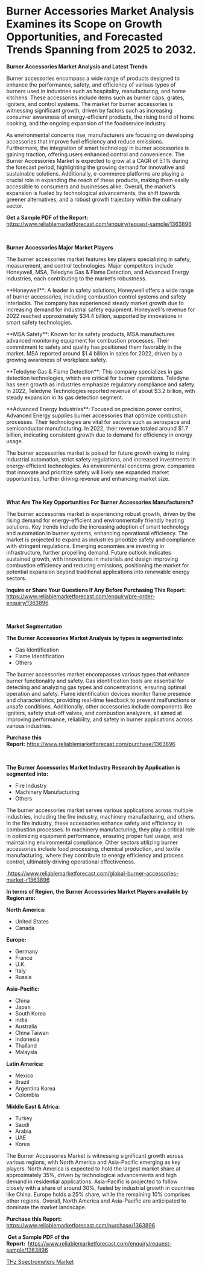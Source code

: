 <p><h1>Burner Accessories Market Analysis Examines its Scope on Growth Opportunities, and Forecasted Trends Spanning from 2025 to 2032.</h1></p><p><strong>Burner Accessories Market Analysis and Latest Trends</strong></p>
<p><p>Burner accessories encompass a wide range of products designed to enhance the performance, safety, and efficiency of various types of burners used in industries such as hospitality, manufacturing, and home kitchens. These accessories include items such as burner caps, grates, igniters, and control systems. The market for burner accessories is witnessing significant growth, driven by factors such as increasing consumer awareness of energy-efficient products, the rising trend of home cooking, and the ongoing expansion of the foodservice industry.</p><p>As environmental concerns rise, manufacturers are focusing on developing accessories that improve fuel efficiency and reduce emissions. Furthermore, the integration of smart technology in burner accessories is gaining traction, offering users enhanced control and convenience. The Burner Accessories Market is expected to grow at a CAGR of 5.1% during the forecast period, highlighting the growing demand for innovative and sustainable solutions. Additionally, e-commerce platforms are playing a crucial role in expanding the reach of these products, making them easily accessible to consumers and businesses alike. Overall, the market’s expansion is fueled by technological advancements, the shift towards greener alternatives, and a robust growth trajectory within the culinary sector.</p></p>
<p><strong>Get a Sample PDF of the Report:&nbsp;</strong> <a href="https://www.reliablemarketforecast.com/enquiry/request-sample/1363896?utm_campaign=1903&utm_medium=2&utm_source=Github&utm_content=ia&utm_term=19022025&utm_id=burner-accessories">https://www.reliablemarketforecast.com/enquiry/request-sample/1363896</a></p>
<p>&nbsp;</p>
<p><strong>Burner Accessories Major Market Players</strong></p>
<p><p>The burner accessories market features key players specializing in safety, measurement, and control technologies. Major competitors include Honeywell, MSA, Teledyne Gas & Flame Detection, and Advanced Energy Industries, each contributing to the market’s robustness.</p><p>**Honeywell**: A leader in safety solutions, Honeywell offers a wide range of burner accessories, including combustion control systems and safety interlocks. The company has experienced steady market growth due to increasing demand for industrial safety equipment. Honeywell's revenue for 2022 reached approximately $34.4 billion, supported by innovations in smart safety technologies.</p><p>**MSA Safety**: Known for its safety products, MSA manufactures advanced monitoring equipment for combustion processes. Their commitment to safety and quality has positioned them favorably in the market. MSA reported around $1.4 billion in sales for 2022, driven by a growing awareness of workplace safety.</p><p>**Teledyne Gas & Flame Detection**: This company specializes in gas detection technologies, which are critical for burner operations. Teledyne has seen growth as industries emphasize regulatory compliance and safety. In 2022, Teledyne Technologies reported revenue of about $3.2 billion, with steady expansion in its gas detection segment.</p><p>**Advanced Energy Industries**: Focused on precision power control, Advanced Energy supplies burner accessories that optimize combustion processes. Their technologies are vital for sectors such as aerospace and semiconductor manufacturing. In 2022, their revenue totaled around $1.7 billion, indicating consistent growth due to demand for efficiency in energy usage.</p><p>The burner accessories market is poised for future growth owing to rising industrial automation, strict safety regulations, and increased investments in energy-efficient technologies. As environmental concerns grow, companies that innovate and prioritize safety will likely see expanded market opportunities, further driving revenue and enhancing market size.</p></p>
<p>&nbsp;</p>
<p><strong>What Are The Key Opportunities For Burner Accessories Manufacturers?</strong></p>
<p><p>The burner accessories market is experiencing robust growth, driven by the rising demand for energy-efficient and environmentally friendly heating solutions. Key trends include the increasing adoption of smart technology and automation in burner systems, enhancing operational efficiency. The market is projected to expand as industries prioritize safety and compliance with stringent regulations. Emerging economies are investing in infrastructure, further propelling demand. Future outlook indicates sustained growth, with innovations in materials and design improving combustion efficiency and reducing emissions, positioning the market for potential expansion beyond traditional applications into renewable energy sectors.</p></p>
<p><strong>Inquire or Share Your Questions If Any Before Purchasing This Report:</strong> <a href="https://www.reliablemarketforecast.com/enquiry/pre-order-enquiry/1363896?utm_campaign=1903&utm_medium=2&utm_source=Github&utm_content=ia&utm_term=19022025&utm_id=burner-accessories">https://www.reliablemarketforecast.com/enquiry/pre-order-enquiry/1363896</a></p>
<p>&nbsp;</p>
<p><strong>Market Segmentation</strong></p>
<p><strong>The Burner Accessories Market Analysis by types is segmented into:</strong></p>
<p><ul><li>Gas Identification</li><li>Flame Identification</li><li>Others</li></ul></p>
<p><p>The burner accessories market encompasses various types that enhance burner functionality and safety. Gas identification tools are essential for detecting and analyzing gas types and concentrations, ensuring optimal operation and safety. Flame identification devices monitor flame presence and characteristics, providing real-time feedback to prevent malfunctions or unsafe conditions. Additionally, other accessories include components like igniters, safety shut-off valves, and combustion analyzers, all aimed at improving performance, reliability, and safety in burner applications across various industries.</p></p>
<p><strong>Purchase this Report:&nbsp;</strong><a href="https://www.reliablemarketforecast.com/purchase/1363896?utm_campaign=1903&utm_medium=2&utm_source=Github&utm_content=ia&utm_term=19022025&utm_id=burner-accessories">https://www.reliablemarketforecast.com/purchase/1363896</a></p>
<p>&nbsp;</p>
<p><strong>The Burner Accessories Market Industry Research by Application is segmented into:</strong></p>
<p><ul><li>Fire Industry</li><li>Machinery Manufacturing</li><li>Others</li></ul></p>
<p><p>The burner accessories market serves various applications across multiple industries, including the fire industry, machinery manufacturing, and others. In the fire industry, these accessories enhance safety and efficiency in combustion processes. In machinery manufacturing, they play a critical role in optimizing equipment performance, ensuring proper fuel usage, and maintaining environmental compliance. Other sectors utilizing burner accessories include food processing, chemical production, and textile manufacturing, where they contribute to energy efficiency and process control, ultimately driving operational effectiveness.</p></p>
<p><a href="https://www.reliablemarketforecast.com/global-burner-accessories-market-r1363896?utm_campaign=1903&utm_medium=2&utm_source=Github&utm_content=ia&utm_term=19022025&utm_id=burner-accessories">&nbsp;https://www.reliablemarketforecast.com/global-burner-accessories-market-r1363896</a></p>
<p><strong>In terms of Region, the Burner Accessories Market Players available by Region are:</strong></p>
<p>
    <p> <strong> North America: </strong>
        <ul>
            <li>United States</li>
            <li>Canada</li>
        </ul>
        </p> 
    <p> <strong> Europe: </strong>
        <ul>
            <li>Germany</li>
            <li>France</li>
            <li>U.K.</li>
            <li>Italy</li>
            <li>Russia</li>
        </ul>
        </p> 
    <p> <strong> Asia-Pacific: </strong>
        <ul>
            <li>China</li>
            <li>Japan</li>
            <li>South Korea</li>
            <li>India</li>
            <li>Australia</li>
            <li>China Taiwan</li>
            <li>Indonesia</li>
            <li>Thailand</li>
            <li>Malaysia</li>
        </ul>
        </p> 
    <p> <strong> Latin America: </strong>
        <ul>
            <li>Mexico</li>
            <li>Brazil</li>
            <li>Argentina Korea</li>
            <li>Colombia</li>
        </ul>
        </p> 
    <p> <strong> Middle East & Africa: </strong>
        <ul>
            <li>Turkey</li>
            <li>Saudi</li>
            <li>Arabia</li>
            <li>UAE</li>
            <li>Korea</li>
        </ul>
    </p>
    </p>
<p><p>The Burner Accessories Market is witnessing significant growth across various regions, with North America and Asia-Pacific emerging as key players. North America is expected to hold the largest market share at approximately 35%, driven by technological advancements and high demand in residential applications. Asia-Pacific is projected to follow closely with a share of around 30%, fueled by industrial growth in countries like China. Europe holds a 25% share, while the remaining 10% comprises other regions. Overall, North America and Asia-Pacific are anticipated to dominate the market landscape.</p></p>
<p><strong>Purchase this Report: </strong><a href="https://www.reliablemarketforecast.com/purchase/1363896?utm_campaign=1903&utm_medium=2&utm_source=Github&utm_content=ia&utm_term=19022025&utm_id=burner-accessories">https://www.reliablemarketforecast.com/purchase/1363896</a></p>
<p>&nbsp;<strong>Get a Sample PDF of the Report:&nbsp;&nbsp;</strong><a href="https://www.reliablemarketforecast.com/enquiry/request-sample/1363896?utm_campaign=1903&utm_medium=2&utm_source=Github&utm_content=ia&utm_term=19022025&utm_id=burner-accessories">https://www.reliablemarketforecast.com/enquiry/request-sample/1363896</a></p>
<p><strong></strong></p>
<p><p><a href="https://github.com/ashepherd82/Market-Research-Report-List-7/blob/main/thz-spectrometers-market.md?utm_campaign=1903&utm_medium=2&utm_source=Github&utm_content=ia&utm_term=19022025&utm_id=burner-accessories">THz Spectrometers Market</a></p></p>